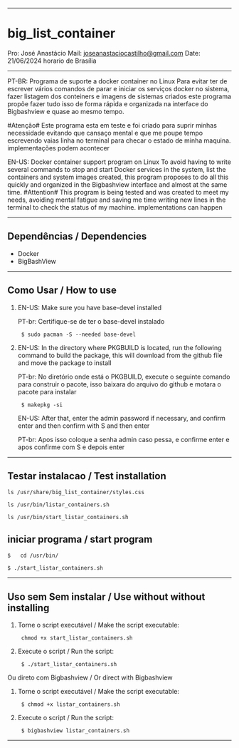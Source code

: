 ----------------------------------------------------------------------------------------------------------------------------------------
# big_list_container

Pro: José Anastácio
Mail: joseanastaciocastilho@gmail.com
Date: 21/06/2024 horario de Brasília

----------------------------------------------------------------------------------------------------------------------------------------
PT-BR:
Programa de suporte a docker container no Linux
Para evitar ter de escrever vários comandos de parar e iniciar os serviços docker no sistema, fazer  listagem dos conteiners e imagens de sistemas criados este programa propõe  fazer tudo isso de forma rápida e organizada na interface do Bigbashview e quase ao mesmo tempo.

#Atenção#
Este programa esta em teste e foi criado para suprir minhas necessidade evitando que cansaço mental e que me poupe tempo escrevendo vaias linha no terminal para checar o estado de minha maquina. implementações podem acontecer

EN-US:
Docker container support program on Linux
To avoid having to write several commands to stop and start Docker services in the system, list the containers and system images created, this program proposes to do all this quickly and organized in the Bigbashview interface and almost at the same time.
#Attention#
This program is being tested and was created to meet my needs, avoiding mental fatigue and saving me time writing new lines in the terminal to check the status of my machine. implementations can happen

----------------------------------------------------------------------------------------------------------------------------------------
## Dependências / Dependencies
- Docker
- BigBashView

----------------------------------------------------------------------------------------------------------------------------------------
## Como Usar / How to use

1. EN-US: Make sure you have base-devel installed

   PT-br: Certifique-se de ter o base-devel instalado
   
        $ sudo pacman -S --needed base-devel
    
2. EN-US: In the directory where PKGBUILD is located, run the following command to build the package, this will download from the github file and move the package to install
   
   PT-br: No diretório onde está o PKGBUILD, execute o seguinte comando para construir o pacote, isso baixara do arquivo do github e motara o pacote para instalar
    
        $ makepkg -si
   
   EN-US: After that, enter the admin password if necessary, and confirm enter and then confirm with S and then enter
   
   PT-br: Apos isso coloque a senha admin caso pessa, e confirme enter e apos confirme com S e depois enter

----------------------------------------------------------------------------------------------------------------------------------------
## Testar instalacao / Test installation

    ls /usr/share/big_list_container/styles.css

    ls /usr/bin/listar_containers.sh

    ls /usr/bin/start_listar_containers.sh

## iniciar programa / start program
    $   cd /usr/bin/

    $ ./start_listar_containers.sh
    
----------------------------------------------------------------------------------------------------------------------------------------
## Uso sem Sem instalar / Use without without installing

1. Torne o script executável / Make the script executable:

        chmod +x start_listar_containers.sh
    
2. Execute o script / Run the script:

        $ ./start_listar_containers.sh
    
Ou direto com Bigbashview / Or direct with Bigbashview

1. Torne o script executável / Make the script executable:

        $ chmod +x listar_containers.sh
    
2. Execute o script / Run the script:
    
        $ bigbashview listar_containers.sh
    
----------------------------------------------------------------------------------------------------------------------------------------
